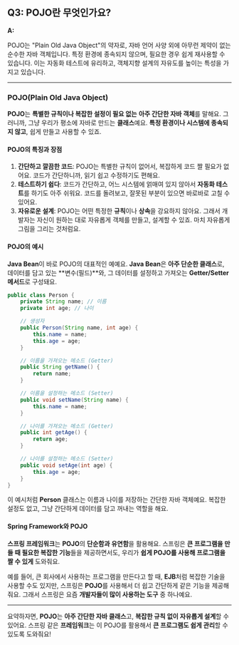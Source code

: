 ## **Q3: POJO란 무엇인가요?**

**A:**

POJO는 "Plain Old Java Object"의 약자로, 자바 언어 사양 외에 아무런 제약이 없는 순수한 자바 객체입니다. 특정 환경에 종속되지 않으며, 필요한 경우 쉽게 재사용할 수 있습니다. 이는 자동화 테스트에 유리하고, 객체지향 설계의 자유도를 높이는 특성을 가지고 있습니다.

---

### **POJO(Plain Old Java Object)**

**POJO**는 **특별한 규칙이나 복잡한 설정이 필요 없는** **아주 간단한 자바 객체**를 말해요. 그러니까, 그냥 우리가 평소에 자바로 만드는 **클래스**예요. **특정 환경이나 시스템에 종속되지 않고**, 쉽게 만들고 사용할 수 있죠.

#### **POJO의 특징과 장점**
1. **간단하고 깔끔한 코드**: POJO는 특별한 규칙이 없어서, 복잡하게 코드 짤 필요가 없어요. 코드가 간단하니까, 읽기 쉽고 수정하기도 편해요.
2. **테스트하기 쉽다**: 코드가 간단하고, 어느 시스템에 얽매여 있지 않아서 **자동화 테스트**를 하기도 아주 쉬워요. 코드를 돌려보고, 잘못된 부분이 있으면 바로바로 고칠 수 있어요.
3. **자유로운 설계**: POJO는 어떤 특정한 **규칙**이나 **상속**을 강요하지 않아요. 그래서 개발자는 자신이 원하는 대로 자유롭게 객체를 만들고, 설계할 수 있죠. 마치 자유롭게 그림을 그리는 것처럼요.

#### **POJO의 예시**
**Java Bean**이 바로 POJO의 대표적인 예예요. **Java Bean**은 **아주 단순한 클래스**로, 데이터를 담고 있는 **변수(필드)**와, 그 데이터를 설정하고 가져오는 **Getter/Setter 메서드**로 구성돼요.

```java
public class Person {
    private String name; // 이름
    private int age; // 나이

    // 생성자
    public Person(String name, int age) {
        this.name = name;
        this.age = age;
    }

    // 이름을 가져오는 메소드 (Getter)
    public String getName() {
        return name;
    }

    // 이름을 설정하는 메소드 (Setter)
    public void setName(String name) {
        this.name = name;
    }

    // 나이를 가져오는 메소드 (Getter)
    public int getAge() {
        return age;
    }

    // 나이를 설정하는 메소드 (Setter)
    public void setAge(int age) {
        this.age = age;
    }
}
```

이 예시처럼 **Person** 클래스는 이름과 나이를 저장하는 간단한 자바 객체예요. 복잡한 설정도 없고, 그냥 간단하게 데이터를 담고 꺼내는 역할을 해요.

#### **Spring Framework와 POJO**
**스프링 프레임워크**는 **POJO**의 **단순함과 유연함**을 활용해요. 스프링은 **큰 프로그램을 만들 때 필요한 복잡한 기능**들을 제공하면서도, 우리가 **쉽게 POJO를 사용해 프로그램을 짤 수 있게** 도와줘요.

예를 들어, 큰 회사에서 사용하는 프로그램을 만든다고 할 때, **EJB**처럼 복잡한 기술을 사용할 수도 있지만, 스프링은 **POJO**를 사용해서 더 쉽고 간단하게 같은 기능을 제공해줘요. 그래서 스프링은 요즘 **개발자들이 많이 사용하는 도구** 중 하나예요.

---

요약하자면, **POJO**는 **아주 간단한 자바 클래스**고, **복잡한 규칙 없이 자유롭게 설계**할 수 있어요. 스프링 같은 **프레임워크**는 이 POJO를 활용해서 **큰 프로그램도 쉽게 관리**할 수 있도록 도와줘요!